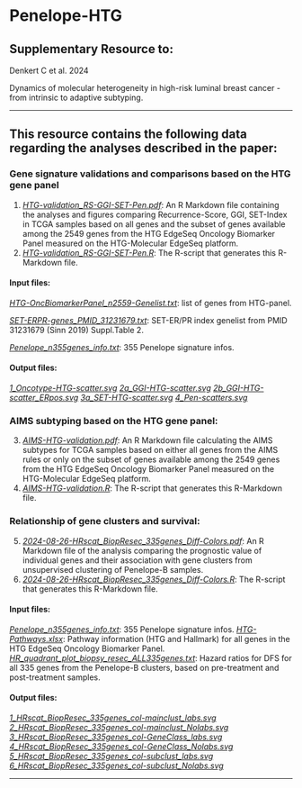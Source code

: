 # Penelope-HTG


## Supplementary Resource to:  

Denkert C et al. 2024 

Dynamics of molecular heterogeneity in high-risk luminal breast cancer - from intrinsic to adaptive subtyping.

************************************************************

## This resource contains the following data regarding the analyses described in the paper:

### Gene signature validations and comparisons based on the HTG gene panel

1. [*HTG-validation_RS-GGI-SET-Pen.pdf*](https://github.com/tkarn/Penelope-HTG/blob/main/HTG-validation_RS-GGI-SET-Pen.pdf):  An R Markdown file containing the analyses and figures comparing Recurrence-Score, GGI, SET-Index in TCGA samples based on all genes and the subset of genes available among the 2549 genes from the HTG EdgeSeq Oncology Biomarker Panel measured on the HTG-Molecular EdgeSeq platform.
2. [*HTG-validation_RS-GGI-SET-Pen.R*](https://github.com/tkarn/Penelope-HTG/blob/main/HTG-validation_RS-GGI-SET-Pen.R):  The R-script that generates this R-Markdown file.

#### Input files:
[*HTG-OncBiomarkerPanel_n2559-Genelist.txt*](https://github.com/tkarn/Penelope-HTG/blob/main/HTG-OncBiomarkerPanel_n2559-Genelist.txt): list of genes from HTG-panel.

[*SET-ERPR-genes_PMID_31231679.txt*](https://github.com/tkarn/Penelope-HTG/blob/main/SET-ERPR-genes_PMID_31231679.txt): SET-ER/PR index genelist from PMID 31231679 (Sinn 2019) Suppl.Table 2.

[*Penelope_n355genes_info.txt*](https://github.com/tkarn/Penelope-HTG/blob/main/Penelope_n355genes_info.txt): 355 Penelope signature infos.

#### Output files:
[*1_Oncotype-HTG-scatter.svg*](https://github.com/tkarn/Penelope-HTG/blob/main/1_Oncotype-HTG-scatter.svg)
[*2a_GGI-HTG-scatter.svg*](https://github.com/tkarn/Penelope-HTG/blob/main/2a_GGI-HTG-scatter.svg)
[*2b_GGI-HTG-scatter_ERpos.svg*](https://github.com/tkarn/Penelope-HTG/blob/main/2b_GGI-HTG-scatter_ERpos.svg)
[*3a_SET-HTG-scatter.svg*](https://github.com/tkarn/Penelope-HTG/blob/main/3a_SET-HTG-scatter.svg)
[*4_Pen-scatters.svg*](https://github.com/tkarn/Penelope-HTG/blob/main/4_Pen-scatters.svg)



### AIMS subtyping based on the HTG gene panel:

3. [*AIMS-HTG-validation.pdf*](https://github.com/tkarn/Penelope-HTG/blob/main/AIMS-HTG-validation.pdf):  An R Markdown file calculating the AIMS subtypes for TCGA samples based on either all genes from the AIMS rules or only on the subset of genes available among the 2549 genes from the HTG EdgeSeq Oncology Biomarker Panel measured on the HTG-Molecular EdgeSeq platform.
4. [*AIMS-HTG-validation.R*](https://github.com/tkarn/Penelope-HTG/blob/main/AIMS-HTG-validation.R):  The R-script that generates this R-Markdown file.




### Relationship of gene clusters and survival:
5. [*2024-08-26-HRscat_BiopResec_335genes_Diff-Colors.pdf*](https://github.com/tkarn/Penelope-HTG/blob/main/2024-08-26-HRscat_BiopResec_335genes_Diff-Colors.pdf):  An R Markdown file of the analysis comparing the prognostic value of individual genes and their association with gene clusters from unsupervised clustering of Penelope-B samples.
6. [*2024-08-26-HRscat_BiopResec_335genes_Diff-Colors.R*](https://github.com/tkarn/Penelope-HTG/blob/main/2024-08-26-HRscat_BiopResec_335genes_Diff-Colors.R):  The R-script that generates this R-Markdown file.

#### Input files:
[*Penelope_n355genes_info.txt*](https://github.com/tkarn/Penelope-HTG/blob/main/Penelope_n355genes_info.txt): 355 Penelope signature infos.
[*HTG-Pathways.xlsx*](https://github.com/tkarn/Penelope-HTG/blob/main/HTG-Pathways.xlsx): Pathway information (HTG and Hallmark) for all genes in the HTG EdgeSeq Oncology Biomarker Panel.
[*HR_quadrant_plot_biopsy_resec_ALL335genes.txt*](https://github.com/tkarn/Penelope-HTG/blob/main/HR_quadrant_plot_biopsy_resec_ALL335genes.txt): Hazard ratios for DFS for all 335 genes from the Penelope-B clusters, based on pre-treatment and post-treatment samples.
#### Output files:
[*1_HRscat_BiopResec_335genes_col-mainclust_labs.svg*](https://github.com/tkarn/Penelope-HTG/blob/main/1_HRscat_BiopResec_335genes_col-mainclust_labs.svg)
[*2_HRscat_BiopResec_335genes_col-mainclust_Nolabs.svg*](https://github.com/tkarn/Penelope-HTG/blob/main/2_HRscat_BiopResec_335genes_col-mainclust_Nolabs.svg)
[*3_HRscat_BiopResec_335genes_col-GeneClass_labs.svg*](https://github.com/tkarn/Penelope-HTG/blob/main/3_HRscat_BiopResec_335genes_col-GeneClass_labs.svg)
[*4_HRscat_BiopResec_335genes_col-GeneClass_Nolabs.svg*](https://github.com/tkarn/Penelope-HTG/blob/main/4_HRscat_BiopResec_335genes_col-GeneClass_Nolabs.svg)
[*5_HRscat_BiopResec_335genes_col-subclust_labs.svg*](https://github.com/tkarn/Penelope-HTG/blob/main/5_HRscat_BiopResec_335genes_col-subclust_labs.svg)
[*6_HRscat_BiopResec_335genes_col-subclust_Nolabs.svg*](https://github.com/tkarn/Penelope-HTG/blob/main/6_HRscat_BiopResec_335genes_col-subclust_Nolabs.svg)


************************************************************
